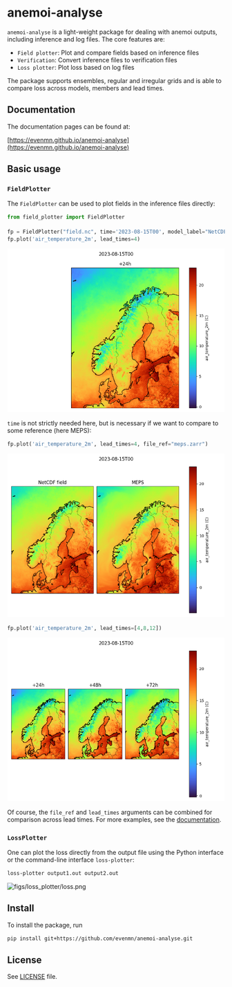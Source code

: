 # anemoi-analyse
`anemoi-analyse` is a light-weight package for dealing with anemoi outputs, including inference and log files. The core features are:

- `Field plotter`: Plot and compare fields based on inference files
- `Verification`: Convert inference files to verification files
- `Loss plotter`: Plot loss based on log files

The package supports ensembles, regular and irregular grids and is able to compare loss across models, members and lead times.

## Documentation
The documentation pages can be found at:

[https://evenmn.github.io/anemoi-analyse](https://evenmn.github.io/anemoi-analyse)


## Basic usage

### `FieldPlotter`
The `FieldPlotter` can be used to plot fields in the inference files directly:
```python
from field_plotter import FieldPlotter

fp = FieldPlotter("field.nc", time='2023-08-15T00', model_label="NetCDF field")
fp.plot('air_temperature_2m', lead_times=4)
```

![figs/field_plotter/ex_basics.png](figs/field_plotter/ex_basics.png)

`time` is not strictly needed here, but is necessary if we want to compare to some reference (here MEPS):

```python
fp.plot('air_temperature_2m', lead_times=4, file_ref="meps.zarr")
```

![figs/field_plotter/ex_reference.png](figs/field_plotter/ex_reference.png)

```python
fp.plot('air_temperature_2m', lead_times=[4,8,12])
```

![figs/field_plotter/ex_lead_times.png](figs/field_plotter/ex_lead_times.png)

Of course, the `file_ref` and `lead_times` arguments can be combined for comparison across lead times. For more examples, see the [documentation](https://evenmn.github.io/anemoi-analyse).

### `LossPlotter`
One can plot the loss directly from the output file using the Python interface or the command-line interface `loss-plotter`: 
```bash
loss-plotter output1.out output2.out
```

![figs/loss_plotter/loss.png](figs/loss_plotter/loss.png "Loss figure")

## Install
To install the package, run
```bash
pip install git+https://github.com/evenmn/anemoi-analyse.git
```

## License
See [LICENSE](LICENSE) file.
